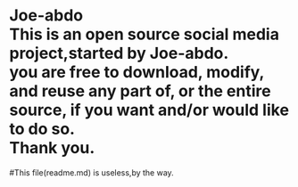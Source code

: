 # Joe-abdo<br />This is an open source social media project,started by Joe-abdo.<br />you are free to download, modify, and reuse any part of, or the entire source, if you want and/or would like to do so.<br />Thank you.
#This file(readme.md) is useless,by the way.
